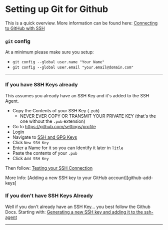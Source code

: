 # Setting up Git for Github

This is a quick overview. More information can be found here: [Connecting to GitHub with SSH][github-ssh]

### `git` config

At a minimum please make sure you setup:

* `git config --global user.name "Your Name"`
* `git config --global user.email "your.email@domain.com"`

----

### If you have SSH Keys already

This assumes you already have an SSH Key and it's added to the SSH Agent.

* Copy the Contents of your SSH Key (`.pub`) 
  * NEVER EVER COPY OR TRANSMIT YOUR PRIVATE KEY (that's the one without the `.pub` extension)
* Go to https://github.com/settings/profile
* Login
* Navigate to [SSH and GPG Keys][github-key-config]
* Click `New SSH Key`
* Enter a Name for it so you can Identify it later in `Title`
* Paste the contents of your `.pub`
* Click `Add SSH Key`

Then follow: [Testing your SSH Connection][github-test-connection]

More Info: [Adding a new SSH key to your GitHub account][github-add-keys]

### If you don't have SSH Keys Already

Well if you don't already have an SSH Key... you best follow the Github Docs.
Starting with: [Generating a new SSH key and adding it to the ssh-agent][github-new-key]



----

[github-ssh]: https://docs.github.com/en/github/authenticating-to-github/connecting-to-github-with-ssh
[github-new-key]: https://docs.github.com/en/github/authenticating-to-github/generating-a-new-ssh-key-and-adding-it-to-the-ssh-agent
[github-add-key]: https://docs.github.com/en/github/authenticating-to-github/adding-a-new-ssh-key-to-your-github-account
[github-key-config]: https://github.com/settings/keys
[github-test-connection]: https://docs.github.com/en/github/authenticating-to-github/testing-your-ssh-connection
